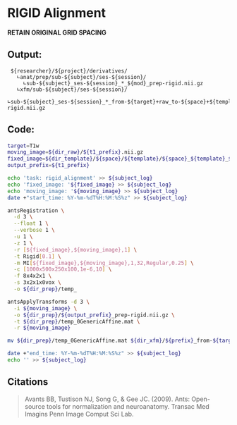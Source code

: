 #  RIGID Alignment
__RETAIN ORIGINAL GRID SPACING__
## Output:
```
 ${researcher}/${project}/derivatives/
   ∟anat/prep/sub-${subject}/ses-${session}/
     ∟sub-${subject}_ses-${session}_*_${mod}_prep-rigid.nii.gz
   ∟xfm/sub-${subject}/ses-${session}/
     ∟sub-${subject}_ses-${session}_*_from-${target}+raw_to-${space}+${template}_xfm-rigid.nii.gz
```
## Code:
```bash
target=T1w
moving_image=${dir_raw}/${t1_prefix}.nii.gz
fixed_image=${dir_template}/${space}/${template}/${space}_${template}_${target}.nii.gz
output_prefix=${t1_prefix}

echo 'task: rigid_alignment' >> ${subject_log}
echo 'fixed_image: '${fixed_image} >> ${subject_log}
echo 'moving_image: '${moving_image} >> ${subject_log}
date +"start_time: %Y-%m-%dT%H:%M:%S%z" >> ${subject_log}

antsRegistration \
  -d 3 \
  --float 1 \
  --verbose 1 \
  -u 1 \
  -z 1 \
  -r [${fixed_image},${moving_image},1] \
  -t Rigid[0.1] \
  -m MI[${fixed_image},${moving_image},1,32,Regular,0.25] \
  -c [1000x500x250x100,1e-6,10] \
  -f 8x4x2x1 \
  -s 3x2x1x0vox \
  -o ${dir_prep}/temp_

antsApplyTransforms -d 3 \
  -i ${moving_image} \
  -o ${dir_prep}/${output_prefix}_prep-rigid.nii.gz \
  -t ${dir_prep}/temp_0GenericAffine.mat \
  -r ${moving_image}

mv ${dir_prep}/temp_0GenericAffine.mat ${dir_xfm}/${prefix}_from-${target}+raw_to-${space}+${template}_xfm-rigid.mat

date +"end_time: %Y-%m-%dT%H:%M:%S%z" >> ${subject_log}
echo '' >> ${subject_log}
```
## Citations
>Avants BB, Tustison NJ, Song G, & Gee JC. (2009). Ants: Open-source tools for normalization and neuroanatomy. Transac Med Imagins Penn Image Comput Sci Lab.

